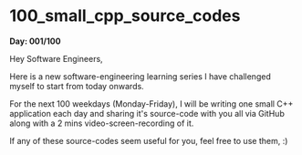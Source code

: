 # 100_small_cpp_source_codes

**Day: 001/100**

Hey Software Engineers,

Here is a new software-engineering learning series I have challenged myself to start from today onwards.

For the next 100 weekdays (Monday-Friday), I will be writing one small C++ application each day and sharing it's source-code with you all via GitHub along with a 2 mins video-screen-recording of it.

If any of these source-codes seem useful for you, feel free to use them, :)
